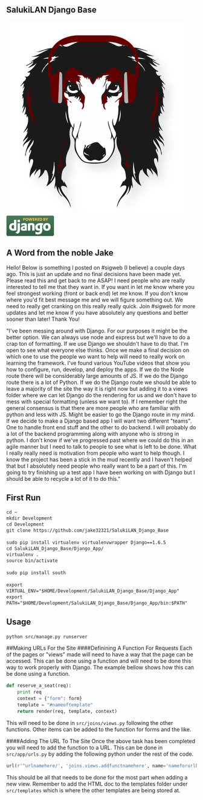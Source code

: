 ## SalukiLAN Django Base

![SalukiLAN logo](./SLAN.png)<br>
![Powered_by_Django logo](./djangopowered126x54.gif)

## A Word from the noble Jake 

Hello!  Below is something I posted on #sigweb (I believe) a couple days ago.  This is just an update and no final decisions have been made yet.  Please read this and get back to me ASAP!  I need people who are really interested to tell me that they want in.  If you want in let me know where you feel strongest working (front or back end) let me know.  If you don't know where you'd fit best message me and we will figure something out.  We need to really get cranking on this really really quick.  Join #sigweb for more updates and let me know if you have absolutely any questions and better sooner than later! Thank You!

"I've been messing around with Django.  For our purposes it might be the better option.  We can always use node and express but we'll have to do a crap ton of formatting.  If we use Django we shouldn't have to do that.  I'm open to see what everyone else thinks.   Once we make a final decision on which one to use the people wo want to help will need to really work on learning the framework.  I've found various YouTube videos that show you how to configure, run, develop, and deploy the apps.  If we do the Node route there will be considerably large amounts of JS.  If we do the Django route there is a lot of Python.  If we do the Django route we should be able to leave a majority of the site the way it is right now but adding it to a views folder where we can let Django do the rendering for us and we don't have to mess with special formatting (unless we want to).  If I remember right the general consensus is that there are more people who are familiar with python and less with JS.  Might be easier to go the Django route in my mind. If we decide to make a Django based app I will want two different "teams".  One to handle front end stuff and the other to do backend.  I will probably do a lot of the backend programming along with anyone who is strong in python.  I don't know if we've progressed past where we could do this in an agile manner but I need to talk to people to see what is left to be done.  What I really really need is motivation from people who want to help though.  I know the project has been a stick in the mud recently and I haven't helped that but I absolutely need people who really want to be a part of this.  I'm going to try finishing up a test app I have been working on with Django but I should be able to recycle a lot of it to do this."

## First Run
```
cd ~
mkdir Development
cd Development
git clone https://github.com/jake32321/SalukiLAN_Django_Base

sudo pip install virtualenv virtualenvwrapper Django==1.6.5
cd SalukiLAN_Django_Base/Django_App/
virtualenv .
source bin/activate

sudo pip install south

export VIRTUAL_ENV="$HOME/Development/SalukiLAN_Django_Base/Django_App"
export PATH="$HOME/Development/SalukiLAN_Django_Base/Django_App/bin:$PATH"
```

## Usage
`python src/manage.py runserver`

##Making URLs For the Site
####Definining A Function For Requests 
Each of the pages or "views" made will need to have a way that the page can be accessed.  This can be done using a function and will need to be done this way to work properly with Django.  The example bellow shows how this can be done using a function.

```Python
def reserve_a_seat(req):
 	print req
	context = {"form": form}
	template = "#nameoftemplate"
	return render(req, template, context)
```
This will need to be done in ```src/joins/views.py``` following the other functions.  Other items can be added to the function for forms and the like.

####Adding The URL To The Site
Once the above task has been completed you will need to add the function to a URL.  This can be done in ```src/app/urls.py``` by adding the following python under the rest of the code.

```Python
url(r'^urlnamehere/', 'joins.views.addfunctnamehere', name='nameforurlhere')
```
This should be all that needs to be done for the most part when adding a new view.  Remember to add the HTML doc to the templates folder under ```src/templates``` which is where the other templates are being stored at.
